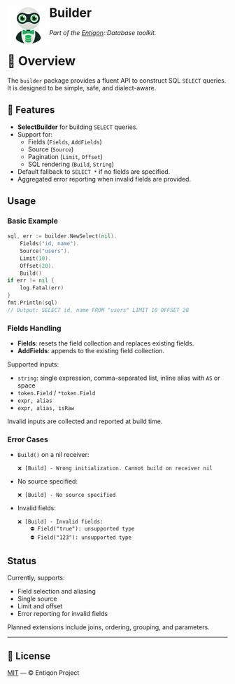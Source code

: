 <h1 align="left">
  <img src="https://github.com/entiqon/entiqon/blob/main/assets/entiqon_datacon.png?raw=true" align="left" height="96" width="96"> Builder
</h1>
<h6 align="left">Part of the <a href="https://github.com/entiqon/entiqon">Entiqon</a>::<span>Database</span> toolkit.</h6>

# 🌱 Overview

The `builder` package provides a fluent API to construct SQL `SELECT` queries.  
It is designed to be simple, safe, and dialect-aware.

## 🧩 Features

- **SelectBuilder** for building `SELECT` queries.
- Support for:
  - Fields (`Fields`, `AddFields`)
  - Source (`Source`)
  - Pagination (`Limit`, `Offset`)
  - SQL rendering (`Build`, `String`)
- Default fallback to `SELECT *` if no fields are specified.
- Aggregated error reporting when invalid fields are provided.

## Usage

### Basic Example

```go
sql, err := builder.NewSelect(nil).
    Fields("id, name").
    Source("users").
    Limit(10).
    Offset(20).
    Build()
if err != nil {
    log.Fatal(err)
}
fmt.Println(sql)
// Output: SELECT id, name FROM "users" LIMIT 10 OFFSET 20
```

### Fields Handling

- **Fields**: resets the field collection and replaces existing fields.
- **AddFields**: appends to the existing field collection.

Supported inputs:
- `string`: single expression, comma-separated list, inline alias with `AS` or space
- `token.Field` / `*token.Field`
- `expr, alias`
- `expr, alias, isRaw`

Invalid inputs are collected and reported at build time.

### Error Cases

- `Build()` on a nil receiver:
  ```
  ❌ [Build] - Wrong initialization. Cannot build on receiver nil
  ```
- No source specified:
  ```
  ❌ [Build] - No source specified
  ```
- Invalid fields:
  ```
  ❌ [Build] - Invalid fields:
      ⛔️ Field("true"): unsupported type
      ⛔️ Field("123"): unsupported type
  ```

## Status

Currently, supports:
- Field selection and aliasing
- Single source
- Limit and offset
- Error reporting for invalid fields

Planned extensions include joins, ordering, grouping, and parameters.

---

## 📄 License

[MIT](../../LICENSE) — © Entiqon Project